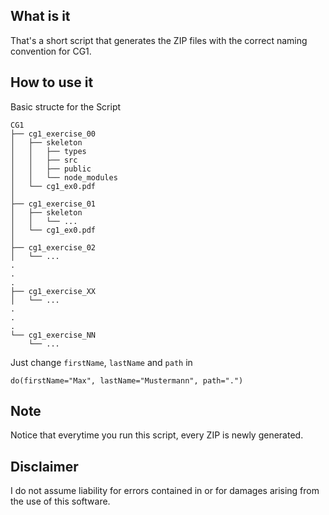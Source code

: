 ## What is it
That's a short script that generates the ZIP files with the correct naming convention for CG1.

## How to use it
Basic structe for the Script
```
CG1
├── cg1_exercise_00
│   ├── skeleton
│   │   ├── types
│   │   ├── src
│   │   ├── public
│   │   └── node_modules
│   └── cg1_ex0.pdf
│
├── cg1_exercise_01
│   ├── skeleton
│   │   └── ... 
│   └── cg1_ex0.pdf
│
├── cg1_exercise_02 
│   └── ...
.
.
.
├── cg1_exercise_XX
│   └── ...
.
.
.
└── cg1_exercise_NN
    └── ...
```

Just change ``firstName``, ``lastName`` and ``path`` in
```
do(firstName="Max", lastName="Mustermann", path=".")
```

## Note

Notice that everytime you run this script, every ZIP is newly generated.

## Disclaimer

I do not assume liability for errors contained in or for damages arising from the use of this software. 